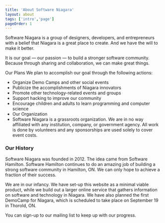 ```yaml
---
title: 'About Software Niagara'
layout: about
tags: ['intro','page']
pageOrder: 1
---
```


Software Niagara is a group of designers, developers, and entrepreneurs with a belief that Niagara is a great place to create. And we have the will to make it better.

It is our goal — our passion — to build a stronger software community. Because through sharing and collaboration, we can make great things.

Our Plans
We plan to accomplish our goal through the following actions:

* Organize Demo Camps and other social events
* Publicize the accomplishments of Niagara innovators
* Promote other technology-related events and groups
* Support hacking to improve our community
* Encourage children and adults to learn programming and computer science
* Our Organization
* Software Niagara is a grassroots organization. We are in no way affiliated with any institution, company, or government agency. All work is done by volunteers and any sponsorships are used solely to cover event costs.

### Our History
Software Niagara was founded in 2012. The idea came from Software Hamilton. Software Hamilton continues to do an amazing job of building a strong software community in Hamilton, ON. We can only hope to achieve a fraction of their success.

We are in our infancy. We have set-up this website as a minimal viable product, while we build out a larger online service that gathers information on software and technology in Niagara. We have also planned the first DemoCamp for Niagara, which is scheduled to take place on September 19 in Thorold, ON.

You can sign-up to our mailing list to keep up with our progress.